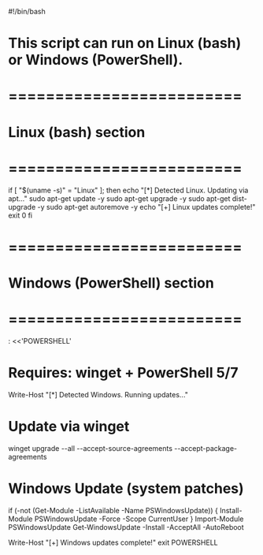 #!/bin/bash
# This script can run on Linux (bash) or Windows (PowerShell).

# =========================
# Linux (bash) section
# =========================
if [ "$(uname -s)" = "Linux" ]; then
    echo "[*] Detected Linux. Updating via apt..."
    sudo apt-get update -y
    sudo apt-get upgrade -y
    sudo apt-get dist-upgrade -y
    sudo apt-get autoremove -y
    echo "[+] Linux updates complete!"
    exit 0
fi

# =========================
# Windows (PowerShell) section
# =========================
: <<'POWERSHELL'
# Requires: winget + PowerShell 5/7
Write-Host "[*] Detected Windows. Running updates..."

# Update via winget
winget upgrade --all --accept-source-agreements --accept-package-agreements

# Windows Update (system patches)
if (-not (Get-Module -ListAvailable -Name PSWindowsUpdate)) {
    Install-Module PSWindowsUpdate -Force -Scope CurrentUser
}
Import-Module PSWindowsUpdate
Get-WindowsUpdate -Install -AcceptAll -AutoReboot

Write-Host "[+] Windows updates complete!"
exit
POWERSHELL
